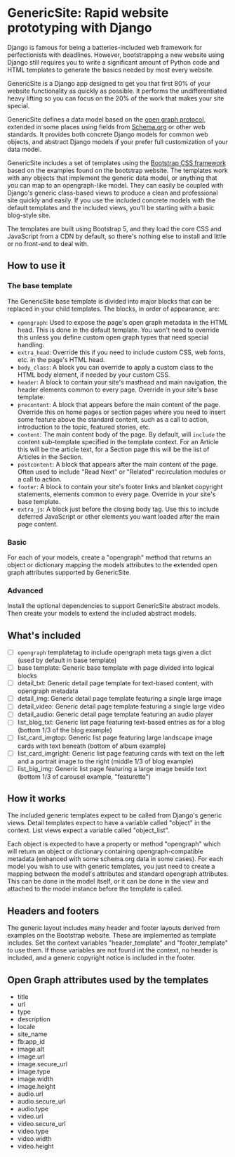 # GenericSite: Rapid website prototyping with Django

Django is famous for being a batteries-included web framework for perfectionists
with deadlines. However, bootstrapping a new website using Django still requires
you to write a significant amount of Python code and HTML templates to generate
the basics needed by most every website.

GenericSite is a Django app designed to get you that first 80% of your website
functionality as quickly as possible. It performs the undifferentiated heavy
lifting so you can focus on the 20% of the work that makes your site special.

GenericSite defines a data model based on the
[open graph protocol](https://ogp.me), extended in some places using fields from
[Schema.org](https://schema.org) or other web standards. It provides both
concrete Django models for common web objects, and abstract Django models if
your prefer full customization of your data model.

GenericSite includes a set of templates using the
[Bootstrap CSS framework](https://getbootstrap.com) based on the examples found
on the bootstrap website. The templates work with any objects that implement the
generic data model, or anything that you can map to an opengraph-like model.
They can easily be coupled with Django's generic class-based views to produce a
clean and professional site quickly and easily. If you use the included concrete
models with the default templates and the included views, you'll be starting
with a basic blog-style site.

The templates are built using Bootstrap 5, and they load the core CSS and
JavaScript from a CDN by default, so there's nothing else to install and little
or no front-end to deal with.

## How to use it

### The base template

The GenericSite base template is divided into major blocks that can be replaced
in your child templates. The blocks, in order of appearance, are:

- `opengraph`: Used to expose the page's open graph metadata in the HTML head.
  This is done in the default template. You won't need to override this unless
  you define custom open graph types that need special handling.
- `extra_head`: Override this if you need to include custom CSS, web fonts, etc.
  in the page's HTML head.
- `body_class`: A block you can override to apply a custom class to the HTML
  body element, if needed by your custom CSS.
- `header`: A block to contain your site's masthead and main navigation, the
  header elements common to every page. Override in your site's base template.
- `precontent`: A block that appears before the main content of the page.
  Override this on home pages or section pages where you need to insert some
  feature above the standard content, such as a call to action, introduction to
  the topic, featured stories, etc.
- `content`: The main content body of the page. By default, will `include` the
  content sub-template specified in the template context. For an Article this
  will be the article text, for a Section page this will be the list of Articles
  in the Section.
- `postcontent`: A block that appears after the main content of the page. Often
  used to include "Read Next" or "Related" recirculation modules or a call to
  action.
- `footer`: A block to contain your site's footer links and blanket copyright
  statements, elements common to every page. Override in your site's base
  template.
- `extra_js`: A block just before the closing body tag. Use this to include
  deferred JavaScript or other elements you want loaded after the main page
  content.

### Basic

For each of your models, create a "opengraph" method that returns an object or
dictionary mapping the models attributes to the extended open graph attributes
supported by GenericSite.

### Advanced

Install the optional dependencies to support GenericSite abstract models. Then
create your models to extend the included abstract models.

## What's included

- [ ] `opengraph` templatetag to include opengraph meta tags given a dict (used
      by default in base template)
- [ ] base template: Generic base template with page divided into logical blocks
- [ ] detail_txt: Generic detail page template for text-based content, with
      opengraph metadata
- [ ] detail_img: Generic detail page template featuring a single large image
- [ ] detail_video: Generic detail page template featuring a single large video
- [ ] detail_audio: Generic detail page template featuring an audio player
- [ ] list_blog_txt: Generic list page featuring text-based entries as for a
      blog (bottom 1/3 of the blog example)
- [ ] list_card_imgtop: Generic list page featuring large landscape image cards
      with text beneath (bottom of album example)
- [ ] list_card_imgright: Generic list page featuring cards with text on the
      left and a portrait image to the right (middle 1/3 of blog example)
- [ ] list_big_img: Generic list page featuring a large image beside text
      (bottom 1/3 of carousel example, "featurette")

## How it works

The included generic templates expect to be called from Django's generic views.
Detail templates expect to have a variable called "object" in the context. List
views expect a variable called "object_list".

Each object is expected to have a property or method "opengraph" which will
return an object or dictionary containing opengraph-compatible metadata
(enhanced with some schema.org data in some cases). For each model you wish to
use with generic templates, you just need to create a mapping between the
model's attributes and standard opengraph attributes. This can be done in the
model itself, or it can be done in the view and attached to the model instance
before the template is called.

## Headers and footers

The generic layout includes many header and footer layouts derived from examples
on the Bootstrap website. These are implemented as template includes. Set the
context variables "header_template" and "footer_template" to use them. If those
variables are not found int the context, no header is included, and a generic
copyright notice is included in the footer.

## Open Graph attributes used by the templates

- title
- url
- type
- description
- locale
- site_name
- fb:app_id
- image.alt
- image.url
- image.secure_url
- image.type
- image.width
- image.height
- audio.url
- audio.secure_url
- audio.type
- video.url
- video.secure_url
- video.type
- video.width
- video.height
